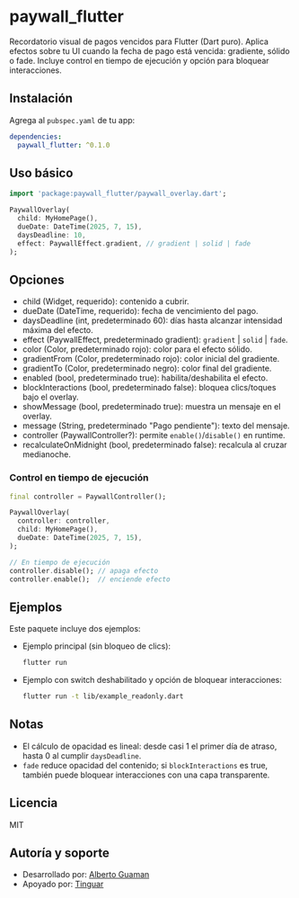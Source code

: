 # paywall_flutter

Recordatorio visual de pagos vencidos para Flutter (Dart puro). Aplica efectos sobre tu UI cuando la fecha de pago está vencida: gradiente, sólido o fade. Incluye control en tiempo de ejecución y opción para bloquear interacciones.

## Instalación

Agrega al `pubspec.yaml` de tu app:

```yaml
dependencies:
  paywall_flutter: ^0.1.0
```

## Uso básico

```dart
import 'package:paywall_flutter/paywall_overlay.dart';

PaywallOverlay(
  child: MyHomePage(),
  dueDate: DateTime(2025, 7, 15),
  daysDeadline: 10,
  effect: PaywallEffect.gradient, // gradient | solid | fade
);
```

## Opciones

- child (Widget, requerido): contenido a cubrir.
- dueDate (DateTime, requerido): fecha de vencimiento del pago.
- daysDeadline (int, predeterminado 60): días hasta alcanzar intensidad máxima del efecto.
- effect (PaywallEffect, predeterminado gradient): `gradient` | `solid` | `fade`.
- color (Color, predeterminado rojo): color para el efecto sólido.
- gradientFrom (Color, predeterminado rojo): color inicial del gradiente.
- gradientTo (Color, predeterminado negro): color final del gradiente.
- enabled (bool, predeterminado true): habilita/deshabilita el efecto.
- blockInteractions (bool, predeterminado false): bloquea clics/toques bajo el overlay.
- showMessage (bool, predeterminado true): muestra un mensaje en el overlay.
- message (String, predeterminado "Pago pendiente"): texto del mensaje.
- controller (PaywallController?): permite `enable()`/`disable()` en runtime.
- recalculateOnMidnight (bool, predeterminado false): recalcula al cruzar medianoche.

### Control en tiempo de ejecución

```dart
final controller = PaywallController();

PaywallOverlay(
  controller: controller,
  child: MyHomePage(),
  dueDate: DateTime(2025, 7, 15),
);

// En tiempo de ejecución
controller.disable(); // apaga efecto
controller.enable();  // enciende efecto
```

## Ejemplos

Este paquete incluye dos ejemplos:

- Ejemplo principal (sin bloqueo de clics):
  ```bash
  flutter run
  ```
- Ejemplo con switch deshabilitado y opción de bloquear interacciones:
  ```bash
  flutter run -t lib/example_readonly.dart
  ```

## Notas

- El cálculo de opacidad es lineal: desde casi 1 el primer día de atraso, hasta 0 al cumplir `daysDeadline`.
- `fade` reduce opacidad del contenido; si `blockInteractions` es true, también puede bloquear interacciones con una capa transparente.

## Licencia

MIT

## Autoría y soporte

- Desarrollado por: [Alberto Guaman](https://www.linkedin.com/in/albertoguaman/)
- Apoyado por: [Tinguar](https://www.tinguar.com)

